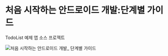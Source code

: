 # 처음 시작하는 안드로이드 개발:단계별 가이드

TodoList 예제 앱 소스 프로젝트

![처음 시작하는 안드로이드 개발_ 단계별 가이드](https://github.com/blackspadeveloper/TodoList/assets/100018681/84553655-d5dd-4ba8-b7b1-313f80da0651)

